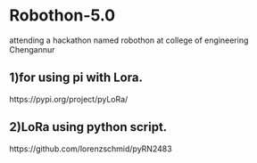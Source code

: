 # Robothon-5.0
attending a hackathon named robothon at college of engineering Chengannur
<h2>1)for using pi with Lora.</h2>
 https://pypi.org/project/pyLoRa/
 <h2>2)LoRa using python script.</h2>
 https://github.com/lorenzschmid/pyRN2483

